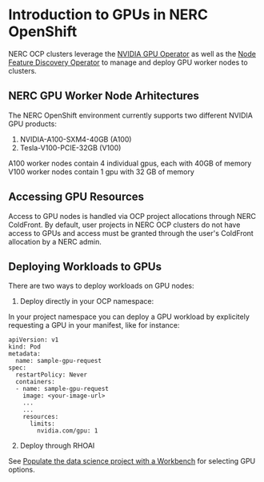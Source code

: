# Introduction to GPUs in NERC OpenShift

NERC OCP clusters leverage the [NVIDIA GPU Operator](https://docs.nvidia.com/datacenter/cloud-native/gpu-operator/latest/index.html) as well as the [Node Feature Discovery Operator](https://docs.openshift.com/container-platform/4.15/hardware_enablement/psap-node-feature-discovery-operator.html) to manage and deploy GPU worker nodes to clusters.

## NERC GPU Worker Node Arhitectures

The NERC OpenShift environment currently supports two different NVIDIA GPU products: 
1. NVIDIA-A100-SXM4-40GB (A100) 
2. Tesla-V100-PCIE-32GB (V100)

A100 worker nodes contain 4 individual gpus, each with 40GB of memory
V100 worker nodes contain 1 gpu with 32 GB of memory

## Accessing GPU Resources 

Access to GPU nodes is handled via OCP project allocations through NERC ColdFront. By default, user projects in NERC OCP clusters do not have access to GPUs and access must be granted through the user's ColdFront allocation by a NERC admin. 

## Deploying Workloads to GPUs

There are two ways to deploy workloads on GPU nodes:

1. Deploy directly in your OCP namespace:

In your project namespace you can deploy a GPU workload by explicitely requesting a GPU in your manifest, like for instance:
```
apiVersion: v1
kind: Pod
metadata:
  name: sample-gpu-request
spec:
  restartPolicy: Never
  containers:
  - name: sample-gpu-request
    image: <your-image-url>
    ...
    ...
    resources:
      limits:
        nvidia.com/gpu: 1
```

2. Deploy through RHOAI 

See [Populate the data science project with a Workbench](https://github.com/nerc-project/nerc-docs/blob/main/docs/openshift-ai/data-science-project/using-projects-the-rhoai.md#populate-the-data-science-project-with-a-workbench) for selecting GPU options. 